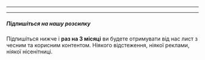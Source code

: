 - - -
- - -

##### Підпишіться на нашу розсилку

Підпишіться нижче і **раз на 3 місяці** ви будете отримувати від нас лист з чесним та корисним контентом. Ніякого відстеження, ніякої реклами, ніякої нісенітниці.
